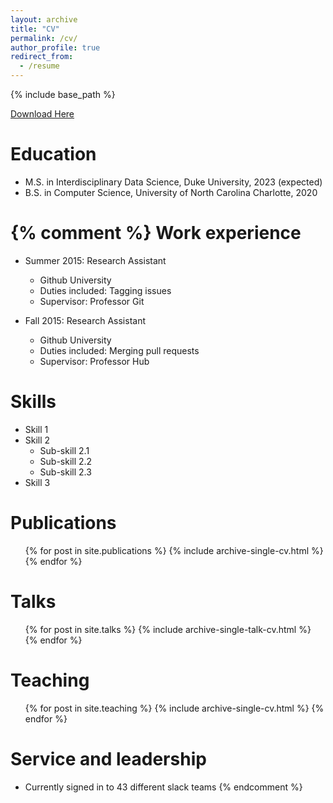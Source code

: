 ```yaml
---
layout: archive
title: "CV"
permalink: /cv/
author_profile: true
redirect_from:
  - /resume
---
```


{% include base_path %}

[Download Here](http://rmratliffbrown.github.io/files/updated_resume.pdf)

Education
======
* M.S. in Interdisciplinary Data Science, Duke University, 2023 (expected)
* B.S. in Computer Science, University of North Carolina Charlotte, 2020


{% comment %} 
Work experience
======
* Summer 2015: Research Assistant
  * Github University
  * Duties included: Tagging issues
  * Supervisor: Professor Git

* Fall 2015: Research Assistant
  * Github University
  * Duties included: Merging pull requests
  * Supervisor: Professor Hub
  
Skills
======
* Skill 1
* Skill 2
  * Sub-skill 2.1
  * Sub-skill 2.2
  * Sub-skill 2.3
* Skill 3


Publications
======
  <ul>{% for post in site.publications %}
    {% include archive-single-cv.html %}
  {% endfor %}</ul>
  
Talks
======
  <ul>{% for post in site.talks %}
    {% include archive-single-talk-cv.html %}
  {% endfor %}</ul>
  
Teaching
======
  <ul>{% for post in site.teaching %}
    {% include archive-single-cv.html %}
  {% endfor %}</ul>
  
Service and leadership
======
* Currently signed in to 43 different slack teams
{% endcomment %}
